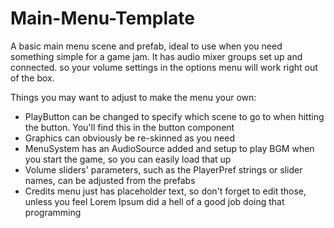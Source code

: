 # Main-Menu-Template
A basic main menu scene and prefab, ideal to use when you need something simple for a game jam. It has audio mixer groups set up and connected. so your volume settings in the options menu will work right out of the box.

Things you may want to adjust to make the menu your own:
- PlayButton can be changed to specify which scene to go to when hitting the button. You'll find this in the button component
- Graphics can obviously be re-skinned as you need
- MenuSystem has an AudioSource added and setup to play BGM when you start the game, so you can easily load that up
- Volume sliders' parameters, such as the PlayerPref strings or slider names, can be adjusted from the prefabs
- Credits menu just has placeholder text, so don't forget to edit those, unless you feel Lorem Ipsum did a hell of a good job doing that programming
